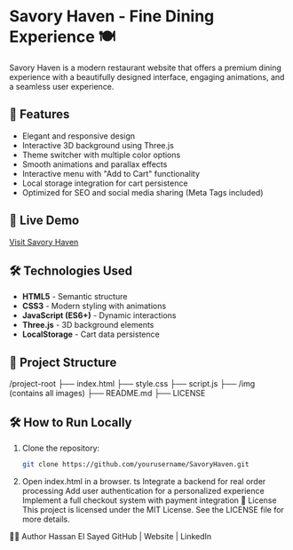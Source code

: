 # Savory Haven - Fine Dining Experience 🍽️

Savory Haven is a modern restaurant website that offers a premium dining experience with a beautifully designed interface, engaging animations, and a seamless user experience.

## 🌟 Features
- Elegant and responsive design
- Interactive 3D background using Three.js
- Theme switcher with multiple color options
- Smooth animations and parallax effects
- Interactive menu with "Add to Cart" functionality
- Local storage integration for cart persistence
- Optimized for SEO and social media sharing (Meta Tags included)

## 🚀 Live Demo
[Visit Savory Haven](https://yourwebsite.com)

## 🛠️ Technologies Used
- **HTML5** - Semantic structure
- **CSS3** - Modern styling with animations
- **JavaScript (ES6+)** - Dynamic interactions
- **Three.js** - 3D background elements
- **LocalStorage** - Cart data persistence

## 📂 Project Structure
/project-root
├── index.html
├── style.css
├── script.js
├── /img (contains all images)
├── README.md
├── LICENSE
## 🛠️ How to Run Locally
1. Clone the repository:
   ```sh
   git clone https://github.com/yourusername/SavoryHaven.git
2. Open index.html in a browser.
ts
Integrate a backend for real order processing
Add user authentication for a personalized experience
Implement a full checkout system with payment integration
📝 License
This project is licensed under the MIT License. See the LICENSE file for more details.

👨‍💻 Author
Hassan El Sayed
GitHub | Website | LinkedIn
